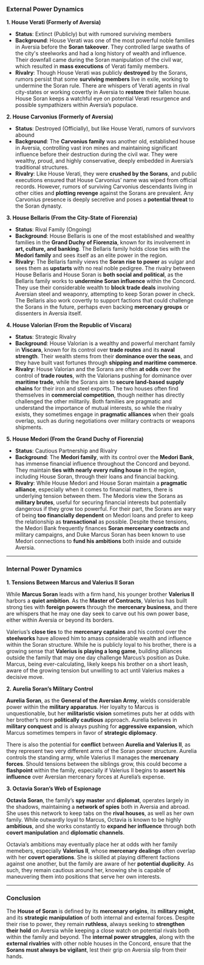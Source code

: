 ### **External Power Dynamics**
**1. House Verati (Formerly of Aversia)**

- **Status**: Extinct (Publicly) but with rumored surviving members
- **Background**: House Verati was one of the most powerful noble families in Aversia before the **Soran takeover**. They controlled large swaths of the city's steelworks and had a long history of wealth and influence. Their downfall came during the Soran manipulation of the civil war, which resulted in **mass executions** of Verati family members.
- **Rivalry**: Though House Verati was publicly **destroyed** by the Sorans, rumors persist that some **surviving members** live in exile, working to undermine the Soran rule. There are whispers of Verati agents in rival city-states or working covertly in Aversia to **restore** their fallen house. House Soran keeps a watchful eye on potential Verati resurgence and possible sympathizers within Aversia’s populace.

**2. House Carvonius (Formerly of Aversia)**

- **Status**: Destroyed (Officially), but like House Verati, rumors of survivors abound
- **Background**: The **Carvonius family** was another old, established house in Aversia, controlling vast iron mines and maintaining significant influence before their destruction during the civil war. They were wealthy, proud, and highly conservative, deeply embedded in Aversia’s traditional structures.
- **Rivalry**: Like House Verati, they were **crushed by the Sorans**, and public executions ensured that House Carvonius’ name was wiped from official records. However, rumors of surviving Carvonius descendants living in other cities and **plotting revenge** against the Sorans are prevalent. Any Carvonius presence is deeply secretive and poses a **potential threat** to the Soran dynasty.

**3. House Bellaris (From the City-State of Fiorenzia)**

- **Status**: Rival Family (Ongoing)
- **Background**: House Bellaris is one of the most established and wealthy families in the **Grand Duchy of Fiorenzia**, known for its involvement in **art, culture, and banking**. The Bellaris family holds close ties with the **Medori family** and sees itself as an elite power in the region.
- **Rivalry**: The Bellaris family views the **Soran rise to power** as vulgar and sees them as **upstarts** with no real noble pedigree. The rivalry between House Bellaris and House Soran is **both social and political**, as the Bellaris family works to **undermine Soran influence** within the Concord. They use their considerable wealth to **block trade deals** involving Aversian steel and weaponry, attempting to keep Soran power in check. The Bellaris also work covertly to support factions that could challenge the Sorans in the future, perhaps even backing **mercenary groups** or dissenters in Aversia itself.

**4. House Valorian (From the Republic of Viscara)**

- **Status**: Strategic Rivalry
- **Background**: House Valorian is a wealthy and powerful merchant family in **Viscara**, known for its control over **trade routes** and its **naval strength**. Their wealth stems from their **dominance over the seas**, and they have built vast fortunes through **shipping and maritime commerce**.
- **Rivalry**: House Valorian and the Sorans are often **at odds** over the control of **trade routes**, with the Valorians pushing for dominance over **maritime trade**, while the Sorans aim to **secure land-based supply chains** for their iron and steel exports. The two houses often find themselves in **commercial competition**, though neither has directly challenged the other militarily. Both families are pragmatic and understand the importance of mutual interests, so while the rivalry exists, they sometimes engage in **pragmatic alliances** when their goals overlap, such as during negotiations over military contracts or weapons shipments.

**5. House Medori (From the Grand Duchy of Fiorenzia)**

- **Status**: Cautious Partnership and Rivalry
- **Background**: The **Medori family**, with its control over the **Medori Bank**, has immense financial influence throughout the Concord and beyond. They maintain **ties with nearly every ruling house** in the region, including House Soran, through their loans and financial backing.
- **Rivalry**: While House Medori and House Soran maintain a **pragmatic alliance**, especially when it comes to financial matters, there is underlying tension between them. The Medoris view the Sorans as **military brutes**, useful for securing financial interests but potentially dangerous if they grow too powerful. For their part, the Sorans are wary of being **too financially dependent** on Medori loans and prefer to keep the relationship as **transactional** as possible. Despite these tensions, the Medori Bank frequently finances **Soran mercenary contracts** and military campaigns, and Duke Marcus Soran has been known to use Medori connections to **fund his ambitions** both inside and outside Aversia.

---

### **Internal Power Dynamics**

**1. Tensions Between Marcus and Valerius II Soran**

While **Marcus Soran** leads with a firm hand, his younger brother **Valerius II** harbors a **quiet ambition**. As the **Master of Contracts**, Valerius has built strong ties with **foreign powers** through the **mercenary business**, and there are whispers that he may one day seek to carve out his own power base, either within Aversia or beyond its borders.

Valerius’s **close ties** to the **mercenary captains** and his control over the **steelworks** have allowed him to amass considerable wealth and influence within the Soran structure. While he is publicly loyal to his brother, there is a growing sense that **Valerius is playing a long game**, building alliances outside the family that may one day challenge Marcus’s position as Duke. Marcus, being ever-calculating, likely keeps his brother on a short leash, aware of the growing tension but unwilling to act until Valerius makes a decisive move.

**2. Aurelia Soran’s Military Control**

**Aurelia Soran**, as the **General of the Aversian Army**, wields considerable power within the **military apparatus**. Her loyalty to Marcus is unquestionable, but her **militaristic vision** sometimes puts her at odds with her brother’s more **politically cautious** approach. Aurelia believes in **military conquest** and is always pushing for **aggressive expansion**, which Marcus sometimes tempers in favor of **strategic diplomacy**.

There is also the potential for **conflict** between **Aurelia and Valerius II**, as they represent two very different arms of the Soran power structure. Aurelia controls the standing army, while Valerius II manages the **mercenary forces**. Should tensions between the siblings grow, this could become a **flashpoint** within the family, especially if Valerius II begins to **assert his influence** over Aversian mercenary forces at Aurelia’s expense.

**3. Octavia Soran’s Web of Espionage**

**Octavia Soran**, the family’s **spy master** and **diplomat**, operates largely in the shadows, maintaining a **network of spies** both in Aversia and abroad. She uses this network to keep tabs on the **rival houses**, as well as her own family. While outwardly loyal to Marcus, Octavia is known to be highly **ambitious**, and she works constantly to **expand her influence** through both **covert manipulation** and **diplomatic channels**.

Octavia’s ambitions may eventually place her at odds with her family memebers, especially **Valerius II**, whose **mercenary dealings** often overlap with her **covert operations**. She is skilled at playing different factions against one another, but the family are aware of her **potential duplicity**. As such, they remain cautious around her, knowing she is capable of maneuvering them into positions that serve her own interests.

---

### **Conclusion**

The **House of Soran** is defined by its **mercenary origins**, its **military might**, and its **strategic manipulation** of both internal and external forces. Despite their rise to power, they remain **ruthless**, always seeking to **strengthen their hold** on Aversia while keeping a close watch on potential rivals both within the family and beyond. The **internal power struggles**, along with the **external rivalries** with other noble houses in the Concord, ensure that the **Sorans must always be vigilant**, lest their grip on Aversia slip from their hands.